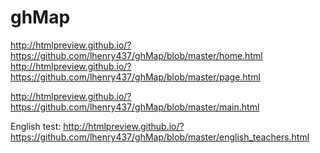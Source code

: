 # ghMap
http://htmlpreview.github.io/?https://github.com/lhenry437/ghMap/blob/master/home.html
http://htmlpreview.github.io/?https://github.com/lhenry437/ghMap/blob/master/page.html

http://htmlpreview.github.io/?https://github.com/lhenry437/ghMap/blob/master/main.html


English test:
http://htmlpreview.github.io/?https://github.com/lhenry437/ghMap/blob/master/english_teachers.html
